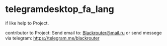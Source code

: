 # telegramdesktop_fa_lang

if like  help to Project.

contributor to Project:
Send email to: Blackrouter@mail.ru or send messege via telegram: https://telegram.me/blackrouter
